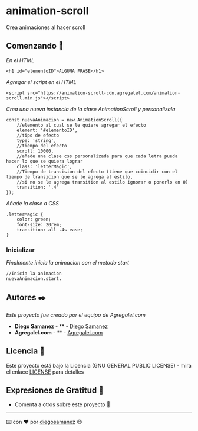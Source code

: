 # animation-scroll

Crea animaciones al hacer scroll

## Comenzando 🚀
_En el HTML_
```
<h1 id="elementoID">ALGUNA FRASE</h1>
```
_Agregar el script en el HTML_
```
<script src="https://animation-scroll-cdn.agregalel.com/animation-scroll.min.js"></script>
```
_Crea una nueva instancia de la clase AnimationScroll y personalizala_
```
const nuevaAnimacion = new AnimationScroll({
    //elemento al cual se le quiere agregar el efecto
    element: '#elementoID',
    //tipo de efecto
    type: 'string',
    //tiempo del efecto
    scroll: 10000,
    //añade una clase css personalizada para que cada letra pueda hacer lo que se quiera lograr
    class: 'letterMagic',
    //Tiempo de transision del efecto (tiene que coincidir con el tiempo de transicion que se le agrega al estilo,
    //si no se le agrega transition al estilo ignorar o ponerlo en 0)
    transition: '.4'
});
```
_Añade la clase a CSS_
```
.letterMagic {
    color: green;
    font-size: 20rem;
    transition: all .4s ease;
}
```


### Inicializar 

_Finalmente inicia la animacion con el metodo start_

```
//Inicia la animacion
nuevaAnimacion.start.
```

## Autores ✒️

_Este proyecto fue creado por el equipo de Agregalel.com_

* **Diego Samanez** - ** - [Diego Samanez](https://github.com/diegosamanez)
* **Agregalel.com** - ** - [Agregalel.com](https://agregalel.com)


## Licencia 📄

Este proyecto está bajo la Licencia (GNU GENERAL PUBLIC LICENSE) - mira el enlace [LICENSE](https://github.com/diegosamanez/animation-scroll/blob/master/LICENSE) para detalles

## Expresiones de Gratitud 🎁

* Comenta a otros sobre este proyecto 📢 


---
⌨️ con ❤️ por [diegosamanez](https://github.com/diegosamanez) 😊
